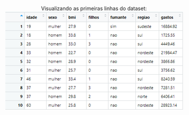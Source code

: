 <html>
<body>


<center>
 
Visualizando as primeiras linhas do dataset:</br>
<img src="https://github.com/Wenceslau93/Data-Science-e-BI/blob/master/R/Prevendo%20Despesas%20Hospitalares/Dados.PNG?raw=true" alt="sometext"></br></br>

</body>
</html>
